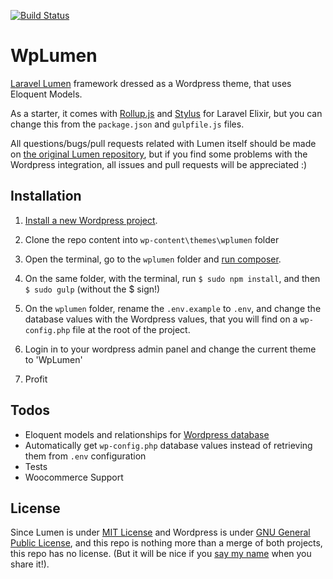 [![Build Status](https://travis-ci.org/rogervila/wplumen.svg?branch=master)](https://travis-ci.org/rogervila/wplumen)

# WpLumen

[Laravel Lumen](https://lumen.laravel.com/docs/5.2) framework dressed as a Wordpress theme, that uses Eloquent Models.

As a starter, it comes with [Rollup.js](https://github.com/JeffreyWay/Laravel-Elixir-Rollup) and [Stylus](https://github.com/JeffreyWay/laravel-elixir-stylus) for Laravel Elixir, but you can change this from the `package.json` and `gulpfile.js` files.

All questions/bugs/pull requests related with Lumen itself should be made on [the original Lumen repository](https://github.com/laravel/lumen), but if you find some problems with the Wordpress integration, all issues and pull requests will be appreciated :)

## Installation

1) [Install a new Wordpress project](https://codex.wordpress.org/Installing_WordPress).

2) Clone the repo content into `wp-content\themes\wplumen` folder

3) Open the terminal, go to the `wplumen` folder and [run composer](https://getcomposer.org/doc/00-intro.md). 

6) On the same folder, with the terminal, run `$ sudo npm install`, and then `$ sudo gulp` (without the $ sign!)

5) On the `wplumen` folder, rename the `.env.example` to `.env`, and change the database values with the Wordpress values, that you will find on a `wp-config.php` file at the root of the project.

6) Login in to your wordpress admin panel and change the current theme to 'WpLumen'

7) Profit

## Todos

- Eloquent models and relationships for [Wordpress database](https://codex.wordpress.org/Database_Description)
- Automatically get `wp-config.php` database values instead of retrieving them from `.env` configuration
- Tests
- Woocommerce Support

## License

Since Lumen is under [MIT License](https://opensource.org/licenses/MIT) and Wordpress is under [GNU General Public License](https://wordpress.org/about/gpl/), and this repo is nothing more than a merge of both projects, this repo has no license. (But it will be nice if you [say my name](http://www.rogervila.es) when you share it!).
